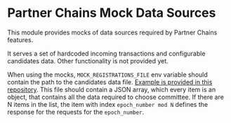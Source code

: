 # Partner Chains Mock Data Sources

This module provides mocks of data sources required by Partner Chains features.

It serves a set of hardcoded incoming transactions and configurable candidates data.
Other functionality is not provided yet.

When using the mocks, `MOCK_REGISTRATIONS_FILE` env variable should contain the path to the candidates data file.
[Example is provided in this repository](../../res/bb-mock/default-registrations.json).
This file should contain a JSON array, which every item is an object, that contains all the data required to choose committee.
If there are N items in the list, the item with index `epoch_number mod N` defines the response for the requests for the `epoch_number`.
